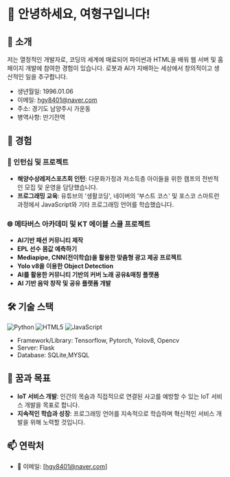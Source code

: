 # 👋 안녕하세요, 여형구입니다!

## 🌟 소개
저는 열정적인 개발자로, 코딩의 세계에 매료되어 파이썬과 HTML을 배워 웹 서버 및 홈페이지 개발에 참여한 경험이 있습니다. 로봇과 AI가 지배하는 세상에서 창의적이고 생산적인 일을 추구합니다.

- 생년월일: 1996.01.06
- 이메일: hgy8401@naver.com
- 주소: 경기도 남양주시 가운동
- 병역사항: 만기전역

## 💼 경험
### 🚀 인턴십 및 프로젝트
- **해양수상레저스포츠회 인턴**: 다문화가정과 저소득층 아이들을 위한 캠프의 전반적인 모집 및 운영을 담당했습니다.
- **프로그래밍 교육**: 유튜브의 '생활코딩', 네이버의 '부스트 코스' 및 포스코 스마트런 과정에서 JavaScript와 기타 프로그래밍 언어를 학습했습니다.

### 🌐 메타버스 아카데미 및 KT 에이블 스쿨 프로젝트
- **AI기반 패션 커뮤니티 제작**
- **EPL 선수 몸값 예측하기**
- **Mediapipe, CNN(전이학습)을 활용한 맞춤형 광고 제공 프로젝트**
- **Yolo v8을 이용한 Object Detection**
- **AI를 활용한 커뮤니티 기반의 커버 노래 공유&매칭 플랫폼**
- **AI 기반 음악 창작 및 공유 플랫폼 개발**

## 🛠 기술 스택
![Python](https://img.shields.io/badge/-Python-black?style=flat-square&logo=python)
![HTML5](https://img.shields.io/badge/-HTML5-black?style=flat-square&logo=html5)
![JavaScript](https://img.shields.io/badge/-JavaScript-black?style=flat-square&logo=javascript)
- Framework/Library: Tensorflow, Pytorch, Yolov8, Opencv
- Server: Flask
- Database: SQLite,MYSQL

## 🎯 꿈과 목표
- **IoT 서비스 개발**: 인간의 목숨과 직접적으로 연결된 사고를 예방할 수 있는 IoT 서비스 개발을 목표로 합니다.
- **지속적인 학습과 성장**: 프로그래밍 언어를 지속적으로 학습하며 혁신적인 서비스 개발을 위해 노력할 것입니다.

## 📫 연락처
- 📧 이메일: [hgy8401@naver.com]
